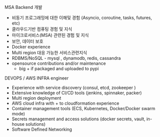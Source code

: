 MSA Backend 개발

- 비동기 프로그래밍에 대한 이해및 경험 (Asyncio, coroutine, tasks, futures,  etc)
- 클라우드기반 컴퓨팅 경험 및 지식
- 마이크로서비스(MSA) 관련된 경험 및 지식
- 보안, 데이터 보호
- Docker experience
- Multi region 대응 가능한 서비스관련지식
- RDBMS/NoSQL - mysql , dynamodb, redis, cassandra
- opensource contributions and/or maintenance
  * big + if packaged and uploaded to pypi

DEVOPS / AWS INFRA engineer

- Experience with service discovery (consul, etcd, zookeeper )
- Extensive knowledge of CI/CD tools (jenkins, spinnaker, packer)
- Multi region deployment
- AWS cloud infra with + to cloudformation experience
- Container management tools (ECS, Kubernetes, Docker/Docker swarm mode)
- Secrets management and access solutions (docker secrets, vault, in-house solutions)
- Software Defined Networking
